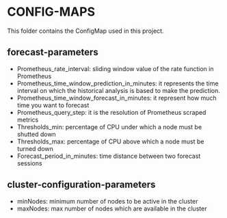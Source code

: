 # CONFIG-MAPS
This folder contains the ConfigMap used in this project.

## forecast-parameters
- Prometheus_rate_interval: sliding window value of the rate function in Prometheus
- Prometheus_time_window_prediction_in_minutes: it represents the time interval on which the historical analysis is based to make the prediction.
- Prometheus_time_window_forecast_in_minutes: it represent how much time you want to forecast
- Prometheus_query_step: it is the resolution of Prometheus scraped metrics
- Thresholds_min: percentage of CPU under which a node must be shutted down
- Thresholds_max: percentage of CPU above which a node must be turned down
- Forecast_period_in_minutes: time distance between two forecast sessions

## cluster-configuration-parameters

- minNodes: minimum number of nodes to be active in the cluster
- maxNodes: max number of nodes which are available in the cluster
